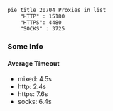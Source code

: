 
```mermaid
pie title 20704 Proxies in list
    "HTTP" : 15180
    "HTTPS": 4480
    "SOCKS" : 3725
```

### Some Info
#### Average Timeout

- mixed: 4.5s
- http: 2.4s
- https: 7.6s
- socks: 6.4s